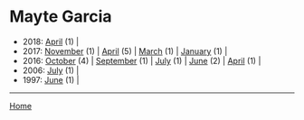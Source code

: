# Mayte Garcia

  * 2018: 
      [April](./mayte-garcia-2018-04.md) (1) | 
  * 2017: 
      [November](./mayte-garcia-2017-11.md) (1) | 
      [April](./mayte-garcia-2017-04.md) (5) | 
      [March](./mayte-garcia-2017-03.md) (1) | 
      [January](./mayte-garcia-2017-01.md) (1) | 
  * 2016: 
      [October](./mayte-garcia-2016-10.md) (4) | 
      [September](./mayte-garcia-2016-09.md) (1) | 
      [July](./mayte-garcia-2016-07.md) (1) | 
      [June](./mayte-garcia-2016-06.md) (2) | 
      [April](./mayte-garcia-2016-04.md) (1) | 
  * 2006: 
      [July](./mayte-garcia-2006-07.md) (1) | 
  * 1997: 
      [June](./mayte-garcia-1997-06.md) (1) | 

----

[Home](../)
